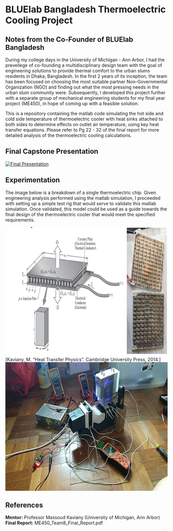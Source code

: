 # BLUElab Bangladesh Thermoelectric Cooling Project 

## Notes from the Co-Founder of BLUElab Bangladesh
During my college days in the University of Michigan - Ann Arbor, I had the preveilege of co-founding a multidisciplinary design team with the goal of engineering solutions to provide thermal comfort to the urban slums residents in Dhaka, Bangladesh. In the first 2 years of its inception, the team has been focused on choosing the most suitable partner Non-Governmental Organization (NGO) and finding out what the most pressing needs in the urban slum community were. Subsequently, I developed this project further with a separate group of mechanical engineering students for my final year project (ME450), in hope of coming up with a feasible solution. 

This is a repository containing the matlab code simulating the hot side and cold side temperature of thermoelectric cooler with heat sinks attached to both sides to determine effects on outlet air temperature, using key heat transfer equations. Please refer to Pg 22 - 32 of the final report for more detailed analysis of the thermoelectric cooling calculations. 


## Final Capstone Presentation
[![Final Presentation](https://img.youtube.com/vi/2auO7Q0tacs/maxresdefault.jpg)](https://www.youtube.com/watch?v=2auO7Q0tacs)


## Experimentation
The image below is a breakdown of a single thermoelectric chip. Given engineering analysis performed using the matlab simulation, I proceeded with setting up a simple test rig that would serve to validate this matlab simulation. Once validated, this model could be used as a guide towards the final design of the thermoelectric cooler that would meet the specified requirements. 

<img src="media/peltier_chip_diagram.png" width="900" height="400" />
[Kaviany, M. “Heat Transfer Physics”. Cambridge University Press, 2014.]

<img src="media/testing.jpg" width="900" height="400" />


## References
**Mentor:** Professor Massoud Kaviany (University of Michigan, Ann Arbor)
**Final Report:** ME450_Team8_Final_Report.pdf
